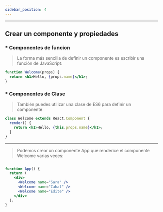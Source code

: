 ```yaml
---
sidebar_position: 4
---
```

---
##  Crear un componente y propiedades

### * Componentes de funcion 
 
>La forma más sencilla de definir un componente es escribir una función de JavaScript:
~~~jsx
function Welcome(props) {
  return <h1>Hello, {props.name}</h1>;
}
~~~

### * Componentes de Clase

>También puedes utilizar una clase de ES6 para definir un componente:
~~~jsx
class Welcome extends React.Component {
  render() {
    return <h1>Hello, {this.props.name}</h1>;
  }
}
~~~



---

>Podemos crear un componente App que renderice el componente Welcome varias veces:

~~~jsx

function App() {
  return (
    <div>
      <Welcome name="Sara" />
      <Welcome name="Cahal" />
      <Welcome name="Edite" />
    </div>
  );
}

~~~
